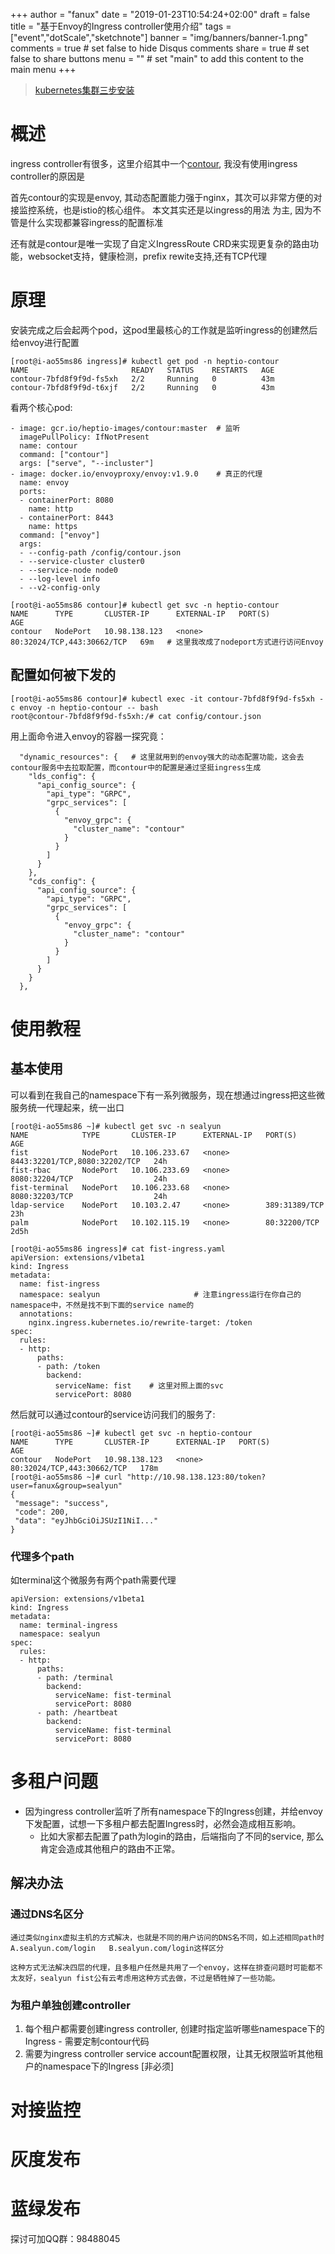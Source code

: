 +++
author = "fanux"
date = "2019-01-23T10:54:24+02:00"
draft = false
title = "基于Envoy的Ingress controller使用介绍"
tags = ["event","dotScale","sketchnote"]
banner = "img/banners/banner-1.png"
comments = true     # set false to hide Disqus comments
share = true        # set false to share buttons
menu = ""           # set "main" to add this content to the main menu
+++

> [kubernetes集群三步安装](https://sealyun.com/pro/products/)

# 概述
ingress controller有很多，这里介绍其中一个[contour](https://github.com/heptio/contour), 我没有使用ingress controller的原因是

首先contour的实现是envoy, 其动态配置能力强于nginx，其次可以非常方便的对接监控系统，也是istio的核心组件。 本文其实还是以ingress的用法
为主, 因为不管是什么实现都兼容ingress的配置标准

还有就是contour是唯一实现了自定义IngressRoute CRD来实现更复杂的路由功能，websocket支持，健康检测，prefix rewite支持,还有TCP代理
<!--more-->

# 原理
安装完成之后会起两个pod，这pod里最核心的工作就是监听ingress的创建然后给envoy进行配置
```
[root@i-ao55ms86 ingress]# kubectl get pod -n heptio-contour
NAME                       READY   STATUS    RESTARTS   AGE
contour-7bfd8f9f9d-fs5xh   2/2     Running   0          43m
contour-7bfd8f9f9d-t6xjf   2/2     Running   0          43m
```
看两个核心pod:
```
- image: gcr.io/heptio-images/contour:master  # 监听
  imagePullPolicy: IfNotPresent
  name: contour
  command: ["contour"]
  args: ["serve", "--incluster"]
- image: docker.io/envoyproxy/envoy:v1.9.0    # 真正的代理
  name: envoy
  ports:
  - containerPort: 8080
    name: http
  - containerPort: 8443
    name: https
  command: ["envoy"]
  args:
  - --config-path /config/contour.json
  - --service-cluster cluster0
  - --service-node node0
  - --log-level info
  - --v2-config-only
```

```
[root@i-ao55ms86 contour]# kubectl get svc -n heptio-contour
NAME      TYPE       CLUSTER-IP      EXTERNAL-IP   PORT(S)                      AGE
contour   NodePort   10.98.138.123   <none>        80:32024/TCP,443:30662/TCP   69m   # 这里我改成了nodeport方式进行访问Envoy
```

## 配置如何被下发的
```
[root@i-ao55ms86 contour]# kubectl exec -it contour-7bfd8f9f9d-fs5xh -c envoy -n heptio-contour -- bash
root@contour-7bfd8f9f9d-fs5xh:/# cat config/contour.json
```
用上面命令进入envoy的容器一探究竟：
```
  "dynamic_resources": {   # 这里就用到的envoy强大的动态配置功能，这会去contour服务中去拉取配置，而contour中的配置是通过坚挺ingress生成
    "lds_config": {
      "api_config_source": {
        "api_type": "GRPC",
        "grpc_services": [
          {
            "envoy_grpc": {
              "cluster_name": "contour"
            }
          }
        ]
      }
    },
    "cds_config": {
      "api_config_source": {
        "api_type": "GRPC",
        "grpc_services": [
          {
            "envoy_grpc": {
              "cluster_name": "contour"
            }
          }
        ]
      }
    }
  },
```

# 使用教程
## 基本使用

可以看到在我自己的namespace下有一系列微服务，现在想通过ingress把这些微服务统一代理起来，统一出口
```
[root@i-ao55ms86 ~]# kubectl get svc -n sealyun
NAME            TYPE       CLUSTER-IP      EXTERNAL-IP   PORT(S)                         AGE
fist            NodePort   10.106.233.67   <none>        8443:32201/TCP,8080:32202/TCP   24h
fist-rbac       NodePort   10.106.233.69   <none>        8080:32204/TCP                  24h
fist-terminal   NodePort   10.106.233.68   <none>        8080:32203/TCP                  24h
ldap-service    NodePort   10.103.2.47     <none>        389:31389/TCP                   23h
palm            NodePort   10.102.115.19   <none>        80:32200/TCP                    2d5h
```

```
[root@i-ao55ms86 ingress]# cat fist-ingress.yaml 
apiVersion: extensions/v1beta1
kind: Ingress
metadata:
  name: fist-ingress
  namespace: sealyun                     # 注意ingress运行在你自己的namespace中，不然是找不到下面的service name的
  annotations:
    nginx.ingress.kubernetes.io/rewrite-target: /token
spec:
  rules:
  - http:
      paths:
      - path: /token
        backend:
          serviceName: fist    # 这里对照上面的svc
          servicePort: 8080
```

然后就可以通过contour的service访问我们的服务了:
```
[root@i-ao55ms86 ~]# kubectl get svc -n heptio-contour
NAME      TYPE       CLUSTER-IP      EXTERNAL-IP   PORT(S)                      AGE
contour   NodePort   10.98.138.123   <none>        80:32024/TCP,443:30662/TCP   178m
[root@i-ao55ms86 ~]# curl "http://10.98.138.123:80/token?user=fanux&group=sealyun"
{
 "message": "success",
 "code": 200,
 "data": "eyJhbGciOiJSUzI1NiI..."
}
```

### 代理多个path
如terminal这个微服务有两个path需要代理
```
apiVersion: extensions/v1beta1
kind: Ingress
metadata:
  name: terminal-ingress
  namespace: sealyun
spec:
  rules:
  - http:
      paths:
      - path: /terminal
        backend:
          serviceName: fist-terminal
          servicePort: 8080
      - path: /heartbeat
        backend:
          serviceName: fist-terminal
          servicePort: 8080
```

# 多租户问题
* 因为ingress controller监听了所有namespace下的Ingress创建，并给envoy下发配置，试想一下多租户都去配置Ingress时，必然会造成相互影响。
    * 比如大家都去配置了path为login的路由，后端指向了不同的service, 那么肯定会造成其他租户的路由不正常。

## 解决办法
### 通过DNS名区分
    通过类似nginx虚拟主机的方式解决，也就是不同的用户访问的DNS名不同，如上述相同path时 A.sealyun.com/login   B.sealyun.com/login这样区分

    这种方式无法解决四层的代理，且多租户任然是共用了一个envoy，这样在排查问题时可能都不太友好，sealyun fist公有云考虑用这种方式去做，不过是牺牲掉了一些功能。

### 为租户单独创建controller 
1. 每个租户都需要创建ingress controller, 创建时指定监听哪些namespace下的Ingress - 需要定制contour代码
2. 需要为ingress controller service account配置权限，让其无权限监听其他租户的namespace下的Ingress [非必须]

# 对接监控
# 灰度发布
# 蓝绿发布



探讨可加QQ群：98488045

